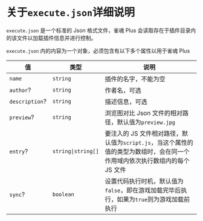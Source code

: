 # 关于`execute.json`详细说明

`execute.json` 是一个标准的 Json 格式文件，雀魂 Plus 会读取存在于插件目录内的该文件以加载插件信息并进行控制。

`execute.json` 内的内容为一个对象，必须包含有以下多个属性以用于雀魂 Plus

| 值             | 类型                | 说明                                                                                                                        |
| -------------- | ------------------- | --------------------------------------------------------------------------------------------------------------------------- |
| `name`         | `string`            | 插件的名字，不能为空                                                                                                        |
| `author`?      | `string`            | 作者名，可选                                                                                                                |
| `description`? | `string`            | 描述信息，可选                                                                                                              |
| `preview`?     | `string`            | 浏览图对比 Json 文件的相对路径，默认值为`preview.jpg`                                                                       |
| `entry`?       | `string\|string[]` | 要注入的 JS 文件相对路径，默认值为`script.js`，当这个属性的值的类型为数组时，会在同一个作用域内依次执行数组内的每个 JS 文件 |
| `sync`?        | `boolean`           | 设置代码执行时机，默认值为`false`，即在游戏加载完毕后执行，如果为`true`则为游戏加载前执行                                   |
